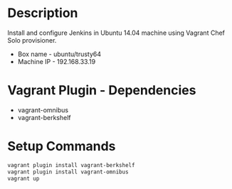 # Description

Install and configure Jenkins in Ubuntu 14.04 machine using Vagrant Chef Solo provisioner.

   - Box name - ubuntu/trusty64
   - Machine IP - 192.168.33.19

# Vagrant Plugin - Dependencies

  - vagrant-omnibus
  - vagrant-berkshelf

# Setup Commands

```bash
vagrant plugin install vagrant-berkshelf
vagrant plugin install vagrant-omnibus
vagrant up
```
